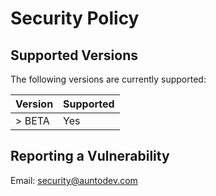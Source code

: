 # Security Policy

## Supported Versions
The following versions are currently supported:

| Version | Supported          |
| ------- | ------------------ |
| > BETA  | Yes                |

## Reporting a Vulnerability
Email: <security@auntodev.com>
